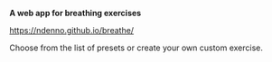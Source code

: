 <b>A web app for breathing exercises</b>

https://ndenno.github.io/breathe/

Choose from the list of presets or create your own custom exercise.
